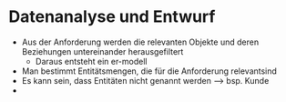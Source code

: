 # Datenanalyse und Entwurf

* Aus der Anforderung werden die relevanten Objekte und deren Beziehungen untereinander herausgefiltert
	* Daraus entsteht ein er-modell
* Man bestimmt Entitätsmengen, die für die Anforderung relevantsind
* Es kann sein, dass Entitäten nicht genannt werden --> bsp. Kunde
* 
